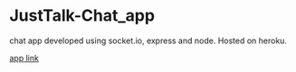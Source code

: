 # JustTalk-Chat_app
chat app developed using socket.io, express and node. Hosted on heroku.

[app link](http://chat-app-by-nikhilsourav.herokuapp.com/)
